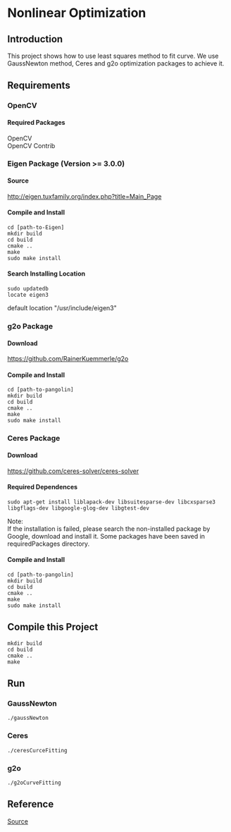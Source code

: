 # Nonlinear Optimization
## Introduction
This project shows how to use least squares method to fit curve.
We use GaussNewton method, Ceres and g2o optimization packages to achieve it.

## Requirements
### OpenCV
#### Required Packages
OpenCV  
OpenCV Contrib

### Eigen Package (Version >= 3.0.0)
#### Source
http://eigen.tuxfamily.org/index.php?title=Main_Page

#### Compile and Install
```
cd [path-to-Eigen]
mkdir build
cd build
cmake ..
make 
sudo make install 
```

#### Search Installing Location
```
sudo updatedb
locate eigen3
```

default location "/usr/include/eigen3"



### g2o Package
#### Download
https://github.com/RainerKuemmerle/g2o

#### Compile and Install
```
cd [path-to-pangolin]
mkdir build
cd build
cmake ..
make 
sudo make install 
```

### Ceres Package
#### Download
https://github.com/ceres-solver/ceres-solver

#### Required Dependences
```
sudo apt-get install liblapack-dev libsuitesparse-dev libcxsparse3 libgflags-dev libgoogle-glog-dev libgtest-dev
```
Note:  
If the installation is failed, please search the non-installed package by Google, 
download and install it. Some packages have been saved in requiredPackages directory.

#### Compile and Install
```
cd [path-to-pangolin]
mkdir build
cd build
cmake ..
make 
sudo make install 
```

## Compile this Project
```
mkdir build
cd build
cmake ..
make 
```

## Run
### GaussNewton
```
./gaussNewton
```
### Ceres
```
./ceresCurceFitting
```
### g2o
```
./g2oCurveFitting
```

## Reference
[Source](https://github.com/HugoNip/slambook2/tree/master/ch6)
